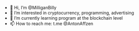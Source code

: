 - 👋 Hi, I’m @MilliganBilly
- 👀 I’m interested in cryptocurrency, programming, advertising
- 🌱 I’m currently learning program at the blockchain level
- 📫 How to reach me: t.me @AntonAffzen

<!---
MilliganBilly/MilliganBilly is a ✨ special ✨ repository because its `README.md` (this file) appears on your GitHub profile.
You can click the Preview link to take a look at your changes.
--->
